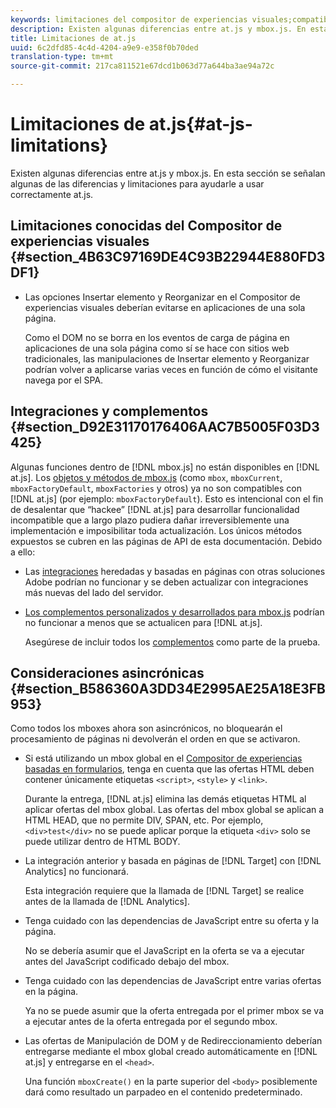 ```yaml
---
keywords: limitaciones del compositor de experiencias visuales;compatibilidad con exploradores;integraciones;complementos;consideraciones asíncronas
description: Existen algunas diferencias entre at.js y mbox.js. En esta sección se señalan algunas de las diferencias y limitaciones para ayudarle a usar correctamente at.js.
title: Limitaciones de at.js
uuid: 6c2dfd85-4c4d-4204-a9e9-e358f0b70ded
translation-type: tm+mt
source-git-commit: 217ca811521e67dcd1b063d77a644ba3ae94a72c

---
```



# Limitaciones de at.js{#at-js-limitations}

Existen algunas diferencias entre at.js y mbox.js. En esta sección se señalan algunas de las diferencias y limitaciones para ayudarle a usar correctamente at.js.

## Limitaciones conocidas del Compositor de experiencias visuales {#section_4B63C97169DE4C93B22944E880FD3DF1}

* Las opciones Insertar elemento y Reorganizar en el Compositor de experiencias visuales deberían evitarse en aplicaciones de una sola página.

   Como el DOM no se borra en los eventos de carga de página en aplicaciones de una sola página como sí se hace con sitios web tradicionales, las manipulaciones de Insertar elemento y Reorganizar podrían volver a aplicarse varias veces en función de cómo el visitante navega por el SPA.

## Integraciones y complementos   {#section_D92E31170176406AAC7B5005F03D3425}

Algunas funciones dentro de [!DNL mbox.js] no están disponibles en [!DNL at.js]. Los [objetos y métodos de mbox.js](../../../../c-target/c-visitor-profile/variables-profiles-parameters-methods.md#section_8C78059D15D9452F95636A5640188537) (como `mbox`, `mboxCurrent`, `mboxFactoryDefault`, `mboxFactories` y otros) ya no son compatibles con [!DNL at.js] (por ejemplo: `mboxFactoryDefault`). Esto es intencional con el fin de desalentar que “hackee” [!DNL at.js] para desarrollar funcionalidad incompatible que a largo plazo pudiera dañar irreversiblemente una implementación e imposibilitar toda actualización. Los únicos métodos expuestos se cubren en las páginas de API de esta documentación. Debido a ello:

* Las [integraciones](../../../../c-implementing-target/c-implementing-target-for-client-side-web/c-how-atjs-works/target-atjs-integrations.md#concept_C100BC4F073C4B57A608B309D0157B39) heredadas y basadas en páginas con otras soluciones Adobe podrían no funcionar y se deben actualizar con integraciones más nuevas del lado del servidor.
* [Los complementos personalizados y desarrollados para mbox.js](../../../../c-implementing-target/c-implementing-target-for-client-side-web/t-mbox-download/c-target-atjs-implementation/target-atjs-plugins.md#concept_F5D4C0A4DACF41409CC42FDD93B13FAF) podrían no funcionar a menos que se actualicen para [!DNL at.js].

   Asegúrese de incluir todos los [complementos](../../../../c-implementing-target/c-implementing-target-for-client-side-web/t-mbox-download/c-target-atjs-implementation/target-atjs-plugins.md#concept_F5D4C0A4DACF41409CC42FDD93B13FAF) como parte de la prueba.

## Consideraciones asincrónicas {#section_B586360A3DD34E2995AE25A18E3FB953}

Como todos los mboxes ahora son asincrónicos, no bloquearán el procesamiento de páginas ni devolverán el orden en que se activaron.

* Si está utilizando un mbox global en el [Compositor de experiencias basadas en formularios](../../../../c-experiences/experiences.md#section_3643394BD424463C8768F2907DEBCC22), tenga en cuenta que las ofertas HTML deben contener únicamente etiquetas `<script>`, `<style>` y `<link>`.

   Durante la entrega, [!DNL at.js] elimina las demás etiquetas HTML al aplicar ofertas del mbox global. Las ofertas del mbox global se aplican a HTML HEAD, que no permite DIV, SPAN, etc. Por ejemplo, `<div>test</div>` no se puede aplicar porque la etiqueta `<div>` solo se puede utilizar dentro de HTML BODY.

* La integración anterior y basada en páginas de [!DNL Target] con [!DNL Analytics] no funcionará.

   Esta integración requiere que la llamada de [!DNL Target] se realice antes de la llamada de [!DNL Analytics].

* Tenga cuidado con las dependencias de JavaScript entre su oferta y la página.

   No se debería asumir que el JavaScript en la oferta se va a ejecutar antes del JavaScript codificado debajo del mbox.

* Tenga cuidado con las dependencias de JavaScript entre varias ofertas en la página.

   Ya no se puede asumir que la oferta entregada por el primer mbox se va a ejecutar antes de la oferta entregada por el segundo mbox.

* Las ofertas de Manipulación de DOM y de Redireccionamiento deberían entregarse mediante el mbox global creado automáticamente en [!DNL at.js] y entregarse en el `<head>`.

   Una función `mboxCreate()` en la parte superior del `<body>` posiblemente dará como resultado un parpadeo en el contenido predeterminado.

